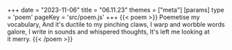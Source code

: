 +++
date = "2023-11-06"
title = "06.11.23"
themes = ["meta"]
[params]
  type = 'poem'
  pageKey = 'src/poem.js'
+++
{{< poem >}}
Poemetise my vocabulary,
And it's ductile to my pinching claws,
I warp and worbble words galore,
I write in sounds and whispered thoughts,
It's left me looking at it merry.
{{< /poem >}}